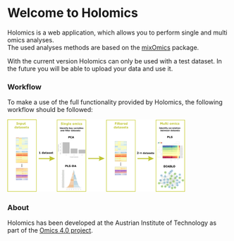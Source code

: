 # Welcome to Holomics

Holomics is a web application, which allows you to perform single and multi omics analyses. <br>
The used analyses methods are based on the <a href="http://mixomics.org/" rel="noreferrer noopener" target="_blank" style="color: var(--green)">mixOmics</a> package.

With the current version Holomics can only be used with a test dataset. In the future you will be able to upload your data and use it.

### Workflow

To make a use of the full functionality provided by Holomics, the following workflow should be followed:

<img src="workflow.png" alt="Workflow image" width="80%"/>


### About

Holomics has been developed at the Austrian Institute of Technology as part of the <a href="https://metabolomics-ifa.boku.ac.at/OMICS40Project/" rel="noreferrer noopener" target="_blank" style="color: var(--green)"> Omics 4.0 project</a>.
